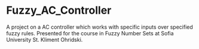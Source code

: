 # Fuzzy_AC_Controller
A project on a AC controller which works with specific inputs over specified fuzzy rules. 
Presented for the course in Fuzzy Number Sets at Sofia University St. Kliment Ohridski.
